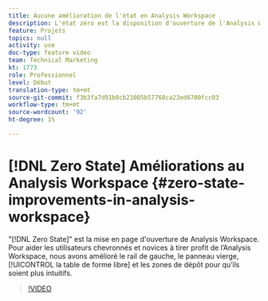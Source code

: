 ```yaml
---
title: Aucune amélioration de l'état en Analysis Workspace
description: L'état zéro est la disposition d'ouverture de l'Analysis Workspace. Pour aider les utilisateurs chevronnés et novices à tirer profit de l’Analysis Workspace, nous avons amélioré le rail de gauche, le panneau vierge, le tableau à structure libre et les zones de dépôt pour qu’ils soient plus intuitifs.
feature: Projets
topics: null
activity: use
doc-type: feature video
team: Technical Marketing
kt: 1773
role: Professionnel
level: Début
translation-type: tm+mt
source-git-commit: f3b3fa7d91b0cb21005b57768ca23ed6700fcc03
workflow-type: tm+mt
source-wordcount: '92'
ht-degree: 1%

---
```



# [!DNL Zero State] Améliorations au Analysis Workspace  {#zero-state-improvements-in-analysis-workspace}

&quot;[!DNL Zero State]&quot; est la mise en page d&#39;ouverture de Analysis Workspace. Pour aider les utilisateurs chevronnés et novices à tirer profit de l’Analysis Workspace, nous avons amélioré le rail de gauche, le panneau vierge, [!UICONTROL la table de forme libre] et les zones de dépôt pour qu’ils soient plus intuitifs.

>[!VIDEO](https://video.tv.adobe.com/v/23560/?quality=12)

